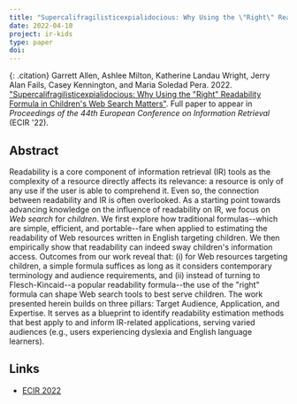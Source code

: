 ```yaml
---
title: "Supercalifragilisticexpialidocious: Why Using the \"Right\" Readability Formula in Children's Web Search Matters"
date: 2022-04-10
project: ir-kids
type: paper
doi:
---
```

{: .citation}
Garrett Allen, Ashlee Milton, Katherine Landau Wright, Jerry Alan Fails, Casey Kennington, and Maria Soledad Pera. 2022. ["Supercalifragilisticexpialidocious: Why Using the "Right" Readability Formula in Children's Web Search Matters"](#).
Full paper to appear in <cite>Proceedings of the 44th European Conference on Information Retrieval</cite> (ECIR '22).

## Abstract

Readability is a core component of information retrieval (IR) tools as the complexity of a resource directly affects its relevance: a resource is only of any use if the user is able to comprehend it. Even so, the connection between readability and IR is often overlooked. As a starting point towards advancing knowledge on the influence of readability on IR, we focus on *Web search* for *children*. We first explore how traditional formulas--which are simple, efficient, and portable--fare when applied to estimating the readability of Web resources written in English targeting children. We then empirically show that readability can indeed sway children's information access. Outcomes from our work reveal that: (i) for Web resources targeting children, a simple formula suffices as long as it considers contemporary terminology and audience requirements, and (ii) instead of turning to Flesch-Kincaid--a popular readability formula--the use of the "right" formula can shape Web search tools to best serve children. The work presented herein builds on three pillars: Target Audience, Application, and Expertise. It serves as a blueprint to identify readability estimation methods that best apply to and inform IR-related applications, serving varied audiences (e.g., users experiencing dyslexia and English language learners).

## Links
* [ECIR 2022](https://ecir2022.org/)
<!-- * [Published Version](https://link.springer.com/chapter/10.1007/978-3-030-72240-1_13) -->
